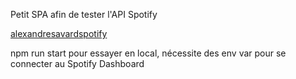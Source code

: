 Petit SPA afin de tester l'API Spotify

[alexandresavardspotify](https://alexandresavardspotify.netlify.app)

npm run start pour essayer en local, nécessite des env var pour se connecter au Spotify Dashboard
